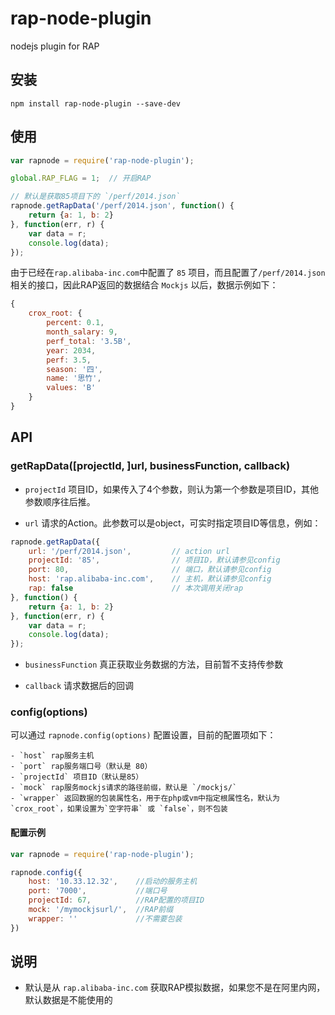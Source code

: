 rap-node-plugin
===============

nodejs plugin for RAP

## 安装

`npm install rap-node-plugin --save-dev`

## 使用

```js
var rapnode = require('rap-node-plugin');

global.RAP_FLAG = 1;  // 开启RAP

// 默认是获取85项目下的 `/perf/2014.json` 
rapnode.getRapData('/perf/2014.json', function() {
    return {a: 1, b: 2}
}, function(err, r) {
    var data = r;
    console.log(data);
});
```

由于已经在`rap.alibaba-inc.com`中配置了 `85` 项目，而且配置了`/perf/2014.json`相关的接口，因此RAP返回的数据结合 `Mockjs` 以后，数据示例如下：

```js
{ 
    crox_root: { 
        percent: 0.1,
        month_salary: 9,
        perf_total: '3.5B',
        year: 2034,
        perf: 3.5,
        season: '四',
        name: '思竹',
        values: 'B' 
    } 
}
```

## API

### getRapData([projectId, ]url, businessFunction, callback)

- `projectId` 项目ID，如果传入了4个参数，则认为第一个参数是项目ID，其他参数顺序往后推。

- `url` 请求的Action。此参数可以是object，可实时指定项目ID等信息，例如：

```js
rapnode.getRapData({
    url: '/perf/2014.json',         // action url
    projectId: '85',                // 项目ID，默认请参见config
    port: 80,                       // 端口，默认请参见config
    host: 'rap.alibaba-inc.com',    // 主机，默认请参见config
    rap: false                      // 本次调用关闭rap
}, function() {
    return {a: 1, b: 2}
}, function(err, r) {
    var data = r;
    console.log(data);
});
```

- `businessFunction` 真正获取业务数据的方法，目前暂不支持传参数

- `callback` 请求数据后的回调

### config(options)

可以通过 `rapnode.config(options)` 配置设置，目前的配置项如下：

    - `host` rap服务主机
    - `port` rap服务端口号（默认是 80）
    - `projectId` 项目ID（默认是85）
    - `mock` rap服务mockjs请求的路径前缀，默认是 `/mockjs/`
    - `wrapper` 返回数据的包装属性名，用于在php或vm中指定根属性名，默认为 `crox_root`，如果设置为`空字符串` 或 `false`，则不包装

#### 配置示例

```js
var rapnode = require('rap-node-plugin');

rapnode.config({
    host: '10.33.12.32',    //启动的服务主机
    port: '7000',           //端口号
    projectId: 67,          //RAP配置的项目ID
    mock: '/mymockjsurl/',  //RAP前缀
    wrapper: ''             //不需要包装
})
```

## 说明

- 默认是从 `rap.alibaba-inc.com` 获取RAP模拟数据，如果您不是在阿里内网，默认数据是不能使用的